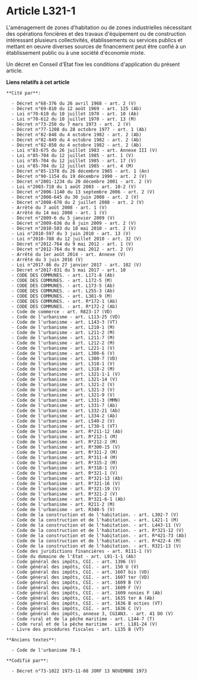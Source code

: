 # Article L321-1

L'aménagement de zones d'habitation ou de zones industrielles nécessitant des opérations foncières et des travaux
d'équipement ou de construction intéressant plusieurs collectivités, établissements ou services publics et mettant en oeuvre
diverses sources de financement peut être confié à un établissement public ou à une société d'économie mixte.

Un décret en Conseil d'Etat fixe les conditions d'application du présent article.

**Liens relatifs à cet article**

	**Cité par**:

	  - Décret n°68-376 du 26 avril 1968 - art. 2 (V)
	  - Décret n°69-810 du 12 août 1969 - art. 125 (Ab)
	  - Loi n°70-610 du 10 juillet 1970 - art. 10 (Ab)
	  - Loi n°70-612 du 10 juillet 1970 - art. 13 (M)
	  - Décret n°73-250 du 7 mars 1973 - art. 2 (V)
	  - Décret n°77-1208 du 28 octobre 1977 - art. 1 (Ab)
	  - Décret n°82-848 du 4 octobre 1982 - art. 2 (Ab)
	  - Décret n°82-849 du 4 octobre 1982 - art. 2 (Ab)
	  - Décret n°82-850 du 4 octobre 1982 - art. 2 (Ab)
	  - Loi n°83-675 du 26 juillet 1983 - art. Annexe III (V)
	  - Loi n°85-704 du 12 juillet 1985 - art. 1 (V)
	  - Loi n°85-704 du 12 juillet 1985 - art. 17 (V)
	  - Loi n°85-704 du 12 juillet 1985 - art. 4 (M)
	  - Décret n°85-1378 du 26 décembre 1985 - art. 1 (An)
	  - Décret n°90-1154 du 19 décembre 1990 - art. 2 (V)
	  - Décret n°2001-1234 du 20 décembre 2001 - art. 2 (V)
	  - Loi n°2003-710 du 1 août 2003 - art. 10-2 (V)
	  - Décret n°2006-1140 du 13 septembre 2006 - art. 2 (V)
	  - Décret n°2008-645 du 30 juin 2008 - art. 2 (V)
	  - Décret n°2008-670 du 2 juillet 2008 - art. 2 (V)
	  - Arrêté du 7 août 2008 - art. 1 (V)
	  - Arrêté du 14 mai 2008 - art. 1 (V)
	  - Décret n°2009-6 du 5 janvier 2009 (V)
	  - Décret n°2009-636 du 8 juin 2009 - art. 2 (V)
	  - Décret n°2010-503 du 18 mai 2010 - art. 2 (V)
	  - Loi n°2010-597 du 3 juin 2010 - art. 13 (V)
	  - Loi n°2010-788 du 12 juillet 2010 - art. 32 (V)
	  - Décret n°2012-764 du 9 mai 2012 - art. 1 (V)
	  - Décret n°2012-764 du 9 mai 2012 - art. 2 (V)
	  - Arrêté du 1er août 2014 - art. Annexe (V)
	  - Arrêté du 3 juin 2016 (V)
	  - Loi n°2017-86 du 27 janvier 2017 - art. 102 (V)
	  - Décret n°2017-831 du 5 mai 2017 - art. 10
	  - CODE DES COMMUNES. - art. L171-8 (Ab)
	  - CODE DES COMMUNES. - art. L172-5 (M)
	  - CODE DES COMMUNES. - art. L173-5 (Ab)
	  - CODE DES COMMUNES. - art. L255-3 (Ab)
	  - CODE DES COMMUNES. - art. L381-9 (M)
	  - CODE DES COMMUNES. - art. R*172-1 (Ab)
	  - CODE DES COMMUNES. - art. R*172-2 (Ab)
	  - Code de commerce - art. R823-17 (VD)
	  - Code de l'urbanisme - art. L113-25 (VD)
	  - Code de l'urbanisme - art. L143-3 (VT)
	  - Code de l'urbanisme - art. L210-1 (M)
	  - Code de l'urbanisme - art. L211-2 (M)
	  - Code de l'urbanisme - art. L211-7 (M)
	  - Code de l'urbanisme - art. L212-2 (M)
	  - Code de l'urbanisme - art. L221-1 (V)
	  - Code de l'urbanisme - art. L300-6 (V)
	  - Code de l'urbanisme - art. L300-7 (VD)
	  - Code de l'urbanisme - art. L318-1 (V)
	  - Code de l'urbanisme - art. L318-2 (M)
	  - Code de l'urbanisme - art. L321-1-1 (V)
	  - Code de l'urbanisme - art. L321-14 (V)
	  - Code de l'urbanisme - art. L321-2 (V)
	  - Code de l'urbanisme - art. L321-3 (V)
	  - Code de l'urbanisme - art. L321-9 (V)
	  - Code de l'urbanisme - art. L331-3 (MMN)
	  - Code de l'urbanisme - art. L331-7 (Ab)
	  - Code de l'urbanisme - art. L332-21 (Ab)
	  - Code de l'urbanisme - art. L334-2 (Ab)
	  - Code de l'urbanisme - art. L540-2 (V)
	  - Code de l'urbanisme - art. L730-1 (VT)
	  - Code de l'urbanisme - art. R*211-12 (Ab)
	  - Code de l'urbanisme - art. R*212-1 (M)
	  - Code de l'urbanisme - art. R*212-2 (M)
	  - Code de l'urbanisme - art. R*300-15 (V)
	  - Code de l'urbanisme - art. R*311-2 (M)
	  - Code de l'urbanisme - art. R*311-4 (M)
	  - Code de l'urbanisme - art. R*315-2 (M)
	  - Code de l'urbanisme - art. R*318-1 (V)
	  - Code de l'urbanisme - art. R*321-1 (V)
	  - Code de l'urbanisme - art. R*321-13 (Ab)
	  - Code de l'urbanisme - art. R*321-16 (V)
	  - Code de l'urbanisme - art. R*321-19 (V)
	  - Code de l'urbanisme - art. R*321-2 (V)
	  - Code de l'urbanisme - art. R*321-6-1 (Ab)
	  - Code de l'urbanisme - art. R211-2 (M)
	  - Code de l'urbanisme - art. R340-5 (V)
	  - Code de la construction et de l'habitation. - art. L302-7 (V)
	  - Code de la construction et de l'habitation. - art. L421-1 (M)
	  - Code de la construction et de l'habitation. - art. L443-11 (V)
	  - Code de la construction et de l'habitation. - art. R*321-12 (V)
	  - Code de la construction et de l'habitation. - art. R*421-73 (Ab)
	  - Code de la construction et de l'habitation. - art. R*422-4 (M)
	  - Code de la construction et de l'habitation. - art. R321-13 (V)
	  - Code des juridictions financières - art. R111-1 (V)
	  - Code du domaine de l'Etat - art. L91-1-1 (Ab)
	  - Code général des impôts, CGI. - art. 1396 (V)
	  - Code général des impôts, CGI. - art. 150 U (V)
	  - Code général des impôts, CGI. - art. 1607 bis (VD)
	  - Code général des impôts, CGI. - art. 1607 ter (VD)
	  - Code général des impôts, CGI. - art. 1609 B (V)
	  - Code général des impôts, CGI. - art. 1609 F (V)
	  - Code général des impôts, CGI. - art. 1609 nonies F (Ab)
	  - Code général des impôts, CGI. - art. 1635 ter A (Ab)
	  - Code général des impôts, CGI. - art. 1636 B octies (VT)
	  - Code général des impôts, CGI. - art. 1636 C (V)
	  - Code général des impôts, annexe 3, CGIAN3. - art. 41 DO (V)
	  - Code rural et de la pêche maritime - art. L144-7 (T)
	  - Code rural et de la pêche maritime - art. L181-24 (V)
	  - Livre des procédures fiscales - art. L135 B (VT)

	**Anciens textes**:

	  - Code de l'urbanisme 78-1

	**Codifié par**:

	  - Décret n°73-1022 1973-11-08 JORF 13 NOVEMBRE 1973
